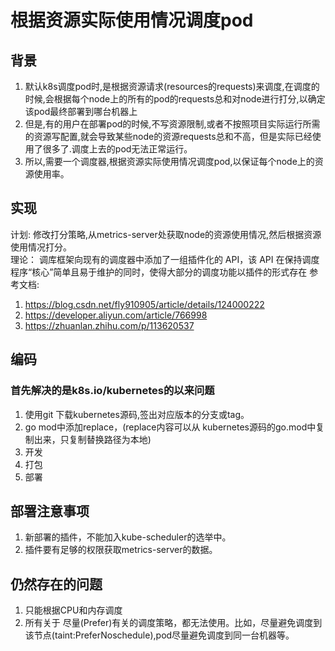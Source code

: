 # 根据资源实际使用情况调度pod

## 背景

1. 默认k8s调度pod时,是根据资源请求(resources的requests)来调度,在调度的时候,会根据每个node上的所有的pod的requests总和对node进行打分,以确定该pod最终部署到哪台机器上
2. 但是,有的用户在部署pod的时候,不写资源限制,或者不按照项目实际运行所需的资源写配置,就会导致某些node的资源requests总和不高，但是实际已经使用了很多了.调度上去的pod无法正常运行。
3. 所以,需要一个调度器,根据资源实际使用情况调度pod,以保证每个node上的资源使用率。

## 实现

计划: 修改打分策略,从metrics-server处获取node的资源使用情况,然后根据资源使用情况打分。  
理论： 调库框架向现有的调度器中添加了一组插件化的 API，该 API 在保持调度程序“核心”简单且易于维护的同时，使得大部分的调度功能以插件的形式存在
参考文档:
1. https://blog.csdn.net/fly910905/article/details/124000222
2. https://developer.aliyun.com/article/766998
3. https://zhuanlan.zhihu.com/p/113620537

## 编码

### 首先解决的是k8s.io/kubernetes的以来问题

1. 使用git 下载kubernetes源码,签出对应版本的分支或tag。
2. go mod中添加replace，(replace内容可以从 kubernetes源码的go.mod中复制出来，只复制替换路径为本地)
3. 开发
4. 打包
5. 部署

## 部署注意事项

1. 新部署的插件，不能加入kube-scheduler的选举中。
2. 插件要有足够的权限获取metrics-server的数据。

## 仍然存在的问题

1. 只能根据CPU和内存调度
2. 所有关于 尽量(Prefer)有关的调度策略，都无法使用。比如，尽量避免调度到该节点(taint:PreferNoschedule),pod尽量避免调度到同一台机器等。
